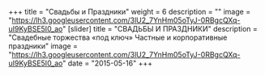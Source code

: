 +++
title = "Свадьбы и Праздники"
weight = 6
description = ""
image = "https://lh3.googleusercontent.com/3lU2_7YnHm05oTyJ-0RBgcQXq-uI9KyBSE5I0_ao"
[slider]
  title = "СВАДЬБЫ И ПРАЗДНИКИ" 
  description = "Свадебные торжества «под ключ» Частные и корпоративные праздники"
  image = "https://lh3.googleusercontent.com/3lU2_7YnHm05oTyJ-0RBgcQXq-uI9KyBSE5I0_ao"
date = "2015-05-16"
+++

